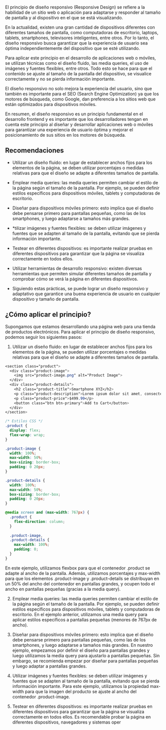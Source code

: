 El principio de diseño responsivo (Responsive Design) se refiere a la habilidad de un sitio web o aplicación para adaptarse y responder al tamaño de pantalla y al dispositivo en el que se está visualizando.

En la actualidad, existen una gran cantidad de dispositivos diferentes con diferentes tamaños de pantalla, como computadoras de escritorio, laptops, tablets, smartphones, televisores inteligentes, entre otros. Por lo tanto, el diseño responsivo busca garantizar que la experiencia de usuario sea óptima independientemente del dispositivo que se esté utilizando.

Para aplicar este principio en el desarrollo de aplicaciones web o móviles, se utilizan técnicas como el diseño fluido, las media queries, el uso de imágenes y fuentes flexibles, entre otros. Todo esto se hace para que el contenido se ajuste al tamaño de la pantalla del dispositivo, se visualice correctamente y no se pierda información importante.

El diseño responsivo no solo mejora la experiencia del usuario, sino que también es importante para el SEO (Search Engine Optimization) ya que los motores de búsqueda, como Google, dan preferencia a los sitios web que están optimizados para dispositivos móviles.

En resumen, el diseño responsivo es un principio fundamental en el desarrollo frontend y es importante que los desarrolladores tengan en cuenta este principio al diseñar y desarrollar aplicaciones web o móviles para garantizar una experiencia de usuario óptima y mejorar el posicionamiento de sus sitios en los motores de búsqueda.

## Recomendaciones 

* Utilizar un diseño fluido: en lugar de establecer anchos fijos para los elementos de la página, se deben utilizar porcentajes o medidas relativas para que el diseño se adapte a diferentes tamaños de pantalla.

* Emplear media queries: las media queries permiten cambiar el estilo de la página según el tamaño de la pantalla. Por ejemplo, se pueden definir estilos específicos para dispositivos móviles, tablets y computadoras de escritorio.

* Diseñar para dispositivos móviles primero: esto implica que el diseño debe pensarse primero para pantallas pequeñas, como las de los smartphones, y luego adaptarse a tamaños más grandes.

* *tilizar imágenes y fuentes flexibles: se deben utilizar imágenes y fuentes que se adapten al tamaño de la pantalla, evitando que se pierda información importante.

* Testear en diferentes dispositivos: es importante realizar pruebas en diferentes dispositivos para garantizar que la página se visualiza correctamente en todos ellos.

* Utilizar herramientas de desarrollo responsivo: existen diversas herramientas que permiten simular diferentes tamaños de pantalla y comprobar cómo se verá la página en diferentes dispositivos.

* Siguiendo estas prácticas, se puede lograr un diseño responsivo y adaptativo que garantice una buena experiencia de usuario en cualquier dispositivo y tamaño de pantalla.

## ¿Cómo aplicar el principio?
Supongamos que estamos desarrollando una página web para una tienda de productos electrónicos. Para aplicar el principio de diseño responsivo, podemos seguir los siguientes pasos:

1. Utilizar un diseño fluido: en lugar de establecer anchos fijos para los elementos de la página, se pueden utilizar porcentajes o medidas relativas para que el diseño se adapte a diferentes tamaños de pantalla.

``` css
<section class="product">
  <div class="product-image">
    <img src="product-image.png" alt="Product Image">
  </div>
  <div class="product-details">
    <h2 class="product-title">Smartphone XYZ</h2>
    <p class="product-description">Lorem ipsum dolor sit amet, consectetur adipiscing elit. Sed aliquam, dolor eget eleifend bibendum, tellus lorem pulvinar purus, vel bibendum lectus felis vitae odio. </p>
    <p class="product-price">$499.99</p>
    <button class="btn btn-primary">Add to Cart</button>
  </div>
</section>

/* Estilos CSS */
.product {
  display: flex;
  flex-wrap: wrap;
}

.product-image {
  width: 100%;
  max-width: 50%;
  box-sizing: border-box;
  padding: 0 20px;
}

.product-details {
  width: 100%;
  max-width: 50%;
  box-sizing: border-box;
  padding: 0 20px;
}

@media screen and (max-width: 767px) {
  .product {
    flex-direction: column;
  }
  
  .product-image,
  .product-details {
    max-width: 100%;
    padding: 0;
  }
}
```
En este ejemplo, utilizamos flexbox para que el contenedor .product se adapte al ancho de la pantalla. Además, utilizamos porcentajes y max-width para que los elementos .product-image y .product-details se distribuyan en un 50% del ancho del contenedor en pantallas grandes, y ocupen todo el ancho en pantallas pequeñas (gracias a la media query).

2. Emplear media queries: las media queries permiten cambiar el estilo de la página según el tamaño de la pantalla. Por ejemplo, se pueden definir estilos específicos para dispositivos móviles, tablets y computadoras de escritorio.
En el ejemplo anterior, utilizamos una media query para aplicar estilos específicos a pantallas pequeñas (menores de 767px de ancho).

3. Diseñar para dispositivos móviles primero: esto implica que el diseño debe pensarse primero para pantallas pequeñas, como las de los smartphones, y luego adaptarse a tamaños más grandes. 
En nuestro ejemplo, empezamos por definir el diseño para pantallas grandes y luego utilizamos la media query para ajustarlo a pantallas pequeñas. Sin embargo, se recomienda empezar por diseñar para pantallas pequeñas y luego adaptar a pantallas grandes.

4. Utilizar imágenes y fuentes flexibles: se deben utilizar imágenes y fuentes que se adapten al tamaño de la pantalla, evitando que se pierda información importante.
Para este ejemplo, utilizamos la propiedad max-width para que la imagen del producto se ajuste al ancho del contenedor .product-image.

5. Testear en diferentes dispositivos: es importante realizar pruebas en diferentes dispositivos para garantizar que la página se visualiza correctamente en todos ellos.
Es recomendable probar la página en diferentes dispositivos, navegadores y sistemas oper

